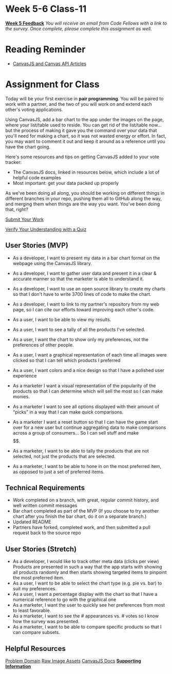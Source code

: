 # Week 5-6 Class-11
[**Week 5 Feedback**](https://canvas.instructure.com/courses/1123006/modules/items/11666873)
*You will receive an email from Code Fellows with a link to the survey. Once complete, please complete this assignment as well.*

# Reading Reminder
* [CanvasJS and Canvas API Articles](https://canvas.instructure.com/courses/1123006/modules/items/11666870)

# Assignment for Class
Today will be your first exercise in **pair programming**. You will be paired to work with a partner, and the two of you will work on and extend each other's voting applications.

Using CanvasJS, add a bar chart to the app under the images on the page, where your list/table used to reside. You can get rid of the list/table now... but the process of making it gave you the command over your data that you'll need for making a chart, so it was not wasted energy or effort. In fact, you may want to comment it out and keep it around as a reference until you have the chart going.

Here's some resources and tips on getting CanvasJS added to your vote tracker:
- The CanvasJS docs, linked in resources below, which include a lot of helpful code examples
- Most important: get your data packed up properly

As we've been doing all along, you should be working on different things in different branches in your repo, pushing them all to GitHub along the way, and merging them when things are the way you want. You've been doing that, right?

[Submit Your Work](https://canvas.instructure.com/courses/1123006/modules/items/11666871)

[Verify Your Understanding with a Quiz](https://canvas.instructure.com/courses/1123006/modules/items/11666872)

## User Stories (MVP)
- As a developer, I want to present my data in a bar chart format on the webpage using the CanvasJS library.
- As a developer, I want to gather user data and present it in a clear & accurate manner so that the marketer is able to understand it.
- As a developer, I want to use an open source library to create my charts so that I don't have to write 3700 lines of code to make the chart.
 - As a developer, I want to link to my partner's repository from my web page, so I can cite our efforts toward improving each other's code.

- As a user, I want to be able to view my results.
- As a user, I want to see a tally of all the products I've selected.
- As a user, I want the chart to show only my preferences, not the preferences of other people.
- As a user, I want a graphical representation of each time all images were clicked so that I can tell which products I preferred
- As a user, I want colors and a nice design so that I have a polished user experience

- As a marketer I want a visual representation of the popularity of the products so that I can determine which will sell the most so I can make monies.
- As a marketer I want to see all options displayed with their amount of “picks” in a way that I can make quick comparisons.
- As a marketer I want a reset button so that I can have the game start over for a new user but continue aggregating data to make comparisons across a group of consumers… So I can sell stuff and make $$$$$$.
- As a marketer, I want to be able to tally the products that are not selected, not just the products that are selected.
- As a marketer, I want to be able to hone in on the most preferred item, as opposed to just a set of preferred items.

## Technical Requirements
 - Work completed on a branch, with great, regular commit history, and well written commit messages
 - Bar chart completed as part of the MVP (If you choose to try another chart after you finish the bar chart, do it on a separate branch.)
 - Updated README
 - Partners have forked, completed work, and then submitted a pull request back to the source repo

## User Stories (Stretch)
- As a developer, I would like to track other meta data (clicks per view)
Products are presented in such a way that the app starts with showing all products randomly and then starts showing targeted items to pinpoint the most preferred item.
- As a user, I want to be able to select the chart type (e.g. pie vs. bar) to suit my preferences.
- As a user, I want a percentage display with the chart so that I have a numerical reference to go with the graphical one
- As a marketer, I want the user to quickly see her preferences from most to least favorable.
- As a marketer, I want to see the # appearances vs. # votes so I know how the survey was presented.
- As a marketer, I want to be able to compare specific products so that I can compare subsets.


## Helpful Resources
[Problem Domain](../assets/README.md)
[Raw Image Assets](../assets/imgs)
[CanvasJS Docs](http://canvasjs.com/docs/charts/basics-of-creating-html5-chart/)
[**Supporting Information**](support.md)
